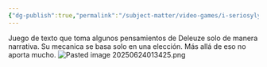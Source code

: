 ```yaml
---
{"dg-publish":true,"permalink":"/subject-matter/video-games/i-seriosyly-cannot-stop-thinkin-about-the-death-of-gilles-deleuze/"}
---
```


Juego de texto que toma algunos pensamientos de Deleuze solo de manera narrativa. Su mecanica se basa solo en una elección. Más allá de eso no aporta mucho. 
![Pasted image 20250624013425.png](/img/user/DB/Pasted%20image%2020250624013425.png)